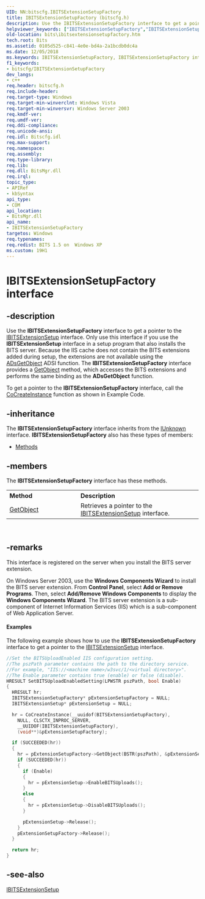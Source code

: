 ```yaml
---
UID: NN:bitscfg.IBITSExtensionSetupFactory
title: IBITSExtensionSetupFactory (bitscfg.h)
description: Use the IBITSExtensionSetupFactory interface to get a pointer to the IBITSExtensionSetup interface.
helpviewer_keywords: ["IBITSExtensionSetupFactory","IBITSExtensionSetupFactory interface [BITS]","IBITSExtensionSetupFactory interface [BITS]","described","_drz_ibitsextensionsetupfactory","bits.ibitsextensionsetupfactory","bitscfg/IBITSExtensionSetupFactory"]
old-location: bits\ibitsextensionsetupfactory.htm
tech.root: Bits
ms.assetid: 0105d525-c841-4e0e-bd4a-2a1bcdb0dc4a
ms.date: 12/05/2018
ms.keywords: IBITSExtensionSetupFactory, IBITSExtensionSetupFactory interface [BITS], IBITSExtensionSetupFactory interface [BITS],described, _drz_ibitsextensionsetupfactory, bits.ibitsextensionsetupfactory, bitscfg/IBITSExtensionSetupFactory
f1_keywords:
- bitscfg/IBITSExtensionSetupFactory
dev_langs:
- c++
req.header: bitscfg.h
req.include-header: 
req.target-type: Windows
req.target-min-winverclnt: Windows Vista
req.target-min-winversvr: Windows Server 2003
req.kmdf-ver: 
req.umdf-ver: 
req.ddi-compliance: 
req.unicode-ansi: 
req.idl: Bitscfg.idl
req.max-support: 
req.namespace: 
req.assembly: 
req.type-library: 
req.lib: 
req.dll: BitsMgr.dll
req.irql: 
topic_type:
- APIRef
- kbSyntax
api_type:
- COM
api_location:
- BitsMgr.dll
api_name:
- IBITSExtensionSetupFactory
targetos: Windows
req.typenames: 
req.redist: BITS 1.5 on  Windows XP
ms.custom: 19H1
---
```


# IBITSExtensionSetupFactory interface


## -description


Use the 
<b>IBITSExtensionSetupFactory</b> interface to get a pointer to the 
<a href="https://docs.microsoft.com/windows/desktop/api/bitscfg/nn-bitscfg-ibitsextensionsetup">IBITSExtensionSetup</a> interface. Only use this interface if you use the 
<b>IBITSExtensionSetup</b> interface in a setup program that also installs the BITS server. Because the IIS cache does not contain the BITS extensions added during setup, the extensions are not available using the <a href="https://docs.microsoft.com/windows/desktop/api/adshlp/nf-adshlp-adsgetobject">ADsGetObject</a> ADSI function. The 
<b>IBITSExtensionSetupFactory</b> interface provides a 
<a href="https://docs.microsoft.com/windows/desktop/api/bitscfg/nf-bitscfg-ibitsextensionsetupfactory-getobject">GetObject</a> method, which accesses the BITS extensions and performs the same binding as the <b>ADsGetObject</b> function.

To get a pointer to the 
<b>IBITSExtensionSetupFactory</b> interface, call the 
<a href="https://docs.microsoft.com/windows/desktop/api/combaseapi/nf-combaseapi-cocreateinstance">CoCreateInstance</a> function as shown in Example Code.


## -inheritance

The <b xmlns:loc="http://microsoft.com/wdcml/l10n">IBITSExtensionSetupFactory</b> interface inherits from the <a href="https://docs.microsoft.com/windows/desktop/api/unknwn/nn-unknwn-iunknown">IUnknown</a> interface. <b>IBITSExtensionSetupFactory</b> also has these types of members:
<ul>
<li><a href="https://docs.microsoft.com/">Methods</a></li>
</ul>

## -members

The <b>IBITSExtensionSetupFactory</b> interface has these methods.
<table class="members" id="memberListMethods">
<tr>
<th align="left" width="37%">Method</th>
<th align="left" width="63%">Description</th>
</tr>
<tr data="declared;">
<td align="left" width="37%">
<a href="https://docs.microsoft.com/windows/desktop/api/bitscfg/nf-bitscfg-ibitsextensionsetupfactory-getobject">GetObject</a>
</td>
<td align="left" width="63%">
Retrieves a pointer to the 
<a href="https://docs.microsoft.com/windows/desktop/api/bitscfg/nn-bitscfg-ibitsextensionsetup">IBITSExtensionSetup</a> interface.

</td>
</tr>
</table> 


## -remarks



This interface is registered on the server when you install the BITS server extension.

On Windows Server 2003, use the <b>Windows Components Wizard</b> to install the BITS server extension. From  <b>Control Panel</b>, select <b>Add or Remove Programs</b>. Then, select <b>Add/Remove Windows Components</b> to display the <b>Windows Components Wizard</b>. The BITS server extension is a sub-component of Internet Information Services (IIS) which is a sub-component of Web Application Server.


#### Examples

The following example shows how to use the 
<b>IBITSExtensionSetupFactory</b> interface to get a pointer to the 
<a href="https://docs.microsoft.com/windows/desktop/api/bitscfg/nn-bitscfg-ibitsextensionsetup">IBITSExtensionSetup</a> interface.


```cpp
//Set the BITSUploadEnabled IIS configuration setting.
//The pszPath parameter contains the path to the directory service. 
//For example, "IIS://<machine name>/w3svc/1/<virtual directory>".
//The Enable parameter contains true (enable) or false (disable).
HRESULT SetBITSUploadEnabledSetting(LPWSTR pszPath, bool Enable)
{
  HRESULT hr;
  IBITSExtensionSetupFactory* pExtensionSetupFactory = NULL;
  IBITSExtensionSetup* pExtensionSetup = NULL;

  hr = CoCreateInstance(__uuidof(BITSExtensionSetupFactory),
    NULL, CLSCTX_INPROC_SERVER,
    __UUIDOF(IBITSExtensionSetupFactory),
    (void**)&pExtensionSetupFactory);

  if (SUCCEEDED(hr))
  {
    hr = pExtensionSetupFactory->GetObject(BSTR(pszPath), &pExtensionSetup);
    if (SUCCEEDED(hr))
    {
      if (Enable)
      {
        hr = pExtensionSetup->EnableBITSUploads();
      }
      else
      {
        hr = pExtensionSetup->DisableBITSUploads();
      }

      pExtensionSetup->Release();
    }
    pExtensionSetupFactory->Release();
  }

  return hr;
}
```





## -see-also




<a href="https://docs.microsoft.com/windows/desktop/api/bitscfg/nn-bitscfg-ibitsextensionsetup">IBITSExtensionSetup</a>
 

 

